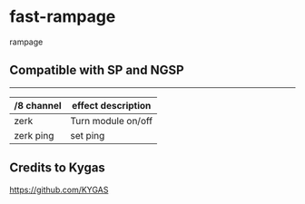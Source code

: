 # fast-rampage
rampage

## Compatible with SP and NGSP 

------
/8 channel  | effect description
--- | ---
zerk | Turn module on/off
zerk ping | set ping


## Credits to Kygas 
https://github.com/KYGAS
